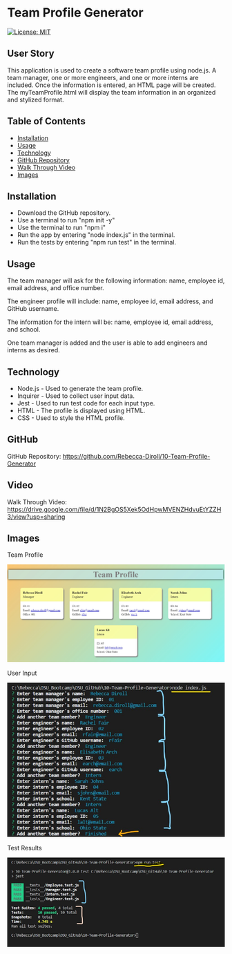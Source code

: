 # Team Profile Generator

[![License: MIT](https://img.shields.io/badge/License-MIT-yellow.svg)](https://opensource.org/licenses/MIT)

## User Story
This application is used to create a software team profile using node.js. A team manager, one or more engineers, and one or more interns are included. Once the information is entered, an HTML page will be created. The  myTeamProfile.html will display the team information in an organized and stylized format.

## Table of Contents
- [Installation](#installation)
- [Usage](#usage)
- [Technology](#technology)
- [GitHub Repository](#github)
- [Walk Through Video](#video)
- [Images](#images)

## Installation
- Download the GitHub repository.
- Use a terminal to run "npm init -y"
- Use the terminal to run "npm i"
- Run the app by entering "node index.js" in the terminal.
- Run the tests by entering "npm run test" in the terminal.

## Usage
The team manager will ask for the following information: name, employee id, email address, and office number.

The engineer profile will include: name, employee id, email address, and GitHub username.

The information for the intern will be: name, employee id, email address, and school.

One team manager is added and the user is able to add engineers and interns as desired.

## Technology
- Node.js - Used to generate the team profile.
- Inquirer - Used to collect user input data.
- Jest - Used to run test code for each input type.
- HTML - The profile is displayed using HTML.
- CSS - Used to style the HTML profile.

## GitHub
GitHub Repository: https://github.com/Rebecca-Diroll/10-Team-Profile-Generator

## Video
Walk Through Video: https://drive.google.com/file/d/1N2BgOS5Xek5OdHpwMVENZHdvuEtYZZH3/view?usp=sharing

## Images
Team Profile

![Team Profile](/assets/10-Team-Profile.jpg)

User Input

![User Input](/assets/10-Team-Profile-Input.jpg)

Test Results

![Terminal Inputs](/assets/10-Team-Profile-Tests.jpg)